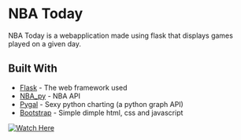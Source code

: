 # NBA Today

NBA Today is a webapplication made using flask that displays games played on a given day.

## Built With

* [Flask](http://flask.pocoo.org/) - The web framework used
* [NBA_py](https://github.com/seemethere/nba_py) - NBA API
* [Pygal](http://pygal.org/en/stable/index.html) - Sexy python charting (a python graph API)
* [Bootstrap](https://getbootstrap.com/) - Simple dimple html, css and javascript

[![Watch Here](https://img.youtube.com/vi/LAAnXt6Tz-w/0.jpg)](https://www.youtube.com/watch?v=LAAnXt6Tz-w)
